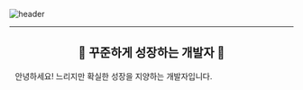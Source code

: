 ![header](https://capsule-render.vercel.app/api?type=waving&color=6ccad0&height=400&section=footer&reversal=false&text=always_spring&fontSize=90&fontColor=dedede&animation=twinkling&fontAlignY=55&desc=Growing%20Devleoper&descAlignY=75&descSize=50)

---
<div align="center">
  <h2><b>🚀 꾸준하게 성장하는 개발자 🚀</b></h2>
</div>
<div style="margin:5px 10px 0px 10px;">
안녕하세요! 느리지만 확실한 성장을 지양하는 개발자입니다.
</div>
